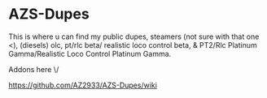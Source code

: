 # AZS-Dupes
This is where u can find my public dupes, steamers (not sure with that one <), (diesels) olc, pt/rlc beta/ realistic loco control beta,
& PT2/Rlc Platinum Gamma/Realistic Loco Control Platinum Gamma.

Addons here \\/

https://github.com/AZ2933/AZS-Dupes/wiki
